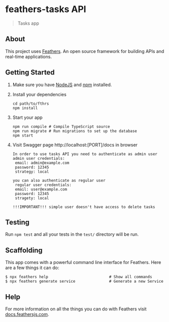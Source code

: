 # feathers-tasks API

> Tasks app

## About

This project uses [Feathers](http://feathersjs.com). An open source framework for building APIs and real-time applications.

## Getting Started

1. Make sure you have [NodeJS](https://nodejs.org/) and [npm](https://www.npmjs.com/) installed.
2. Install your dependencies

    ```
    cd path/to/fthrs
    npm install
    ```

3. Start your app

    ```
    npm run compile # Compile TypeScript source
    npm run migrate # Run migrations to set up the database
    npm start
    ```

4. Visit Swagger page http://localhost:[PORT]/docs in browser

   ```
   In order to use tasks API you need to authenticate as admin user
   admin user credentials: 
    email: admin@example.com
    password: 12345
    strategy: local
   
   you can also authenticate as regular user
    regular user credentials:
    email: user@example.com
    password: 12345
    stragety: local
   
   !!!IMPORTANT!!! simple user doesn't have access to delete tasks

    ```

## Testing

Run `npm test` and all your tests in the `test/` directory will be run.

## Scaffolding

This app comes with a powerful command line interface for Feathers. Here are a few things it can do:

```
$ npx feathers help                           # Show all commands
$ npx feathers generate service               # Generate a new Service
```

## Help

For more information on all the things you can do with Feathers visit [docs.feathersjs.com](http://docs.feathersjs.com).
